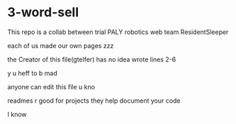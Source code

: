 # 3-word-sell

This repo is a collab between trial PALY robotics web team ResidentSleeper

each of us made our own pages zzz

the Creator of this file(gtelfer) has no idea wrote lines 2-6

y u heff to b mad 

anyone can edit this file u kno

readmes r good for projects they help document your code 

I know

